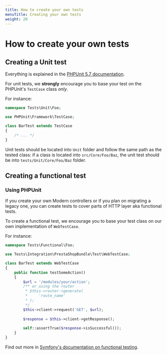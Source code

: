 ```yaml
---
title: How to create your own tests
menuTitle: Creating your own tests
weight: 20
---
```


# How to create your own tests

## Creating a Unit test

Everything is explained in the [PHPUnit 5.7 documentation](https://phpunit.de/manual/5.7/en/index.html).

For unit tests, we **strongly** encourage you to base your test on the PHPUnit's `TestCase` class _only_.

For instance:

```php
namespace Tests\Unit\Foo;

use PHPUnit\Framework\TestCase;

class BarTest extends TestCase
{
    /* ... */
}
```

Unit tests should be located into `Unit` folder and follow the same path as the tested class: if a class is located into `src/Core/Foo/Baz`, the unit test should be into `tests/Unit/Core/Foo/Baz` folder.

## Creating a functional test

### Using PHPUnit

If you create your own Modern controllers or if you plan on migrating a legacy one, you can create
tests to cover parts of HTTP layer aka functional tests.

To create a functional test, we encourage you to base your test class on our own implementation of `WebTestCase`.

For instance:

```php
namespace Tests\Functional\Foo;

use Tests\Integration\PrestaShopBundle\Test\WebTestCase;

class BarTest extends WebTestCase
{
    public function testSomeAction()
    {
        $url = '/modules/your/action';
        /** or using the router
         * $this->router->generate(
         *     'route_name'
         * );
         */
        $this->client->request('GET', $url);
        
        $response = $this->client->getResponse();
        
        self::assertTrue($response->isSuccessful());
    }
}
```

Find out more in [Symfony's documentation on functional testing](https://symfony.com/doc/3.4/testing.html#functional-tests). 

